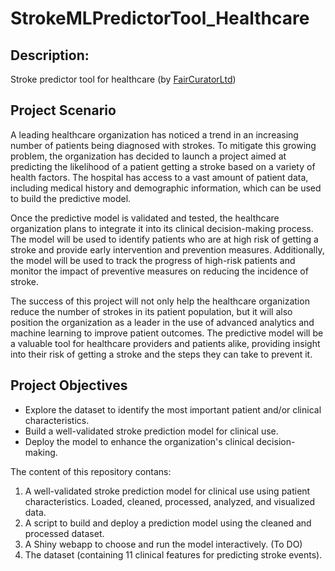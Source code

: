 # StrokeMLPredictorTool_Healthcare

## Description:
Stroke predictor tool for healthcare (by [FairCuratorLtd](https://www.faircurator.co.uk))


## Project Scenario

A leading healthcare organization has noticed a trend in an increasing number of patients being diagnosed with strokes. To mitigate this growing problem, the organization has decided to launch a project aimed at predicting the likelihood of a patient getting a stroke based on a variety of health factors. The hospital has access to a vast amount of patient data, including medical history and demographic information, which can be used to build the predictive model.

Once the predictive model is validated and tested, the healthcare organization plans to integrate it into its clinical decision-making process. The model will be used to identify patients who are at high risk of getting a stroke and provide early intervention and prevention measures. Additionally, the model will be used to track the progress of high-risk patients and monitor the impact of preventive measures on reducing the incidence of stroke.

The success of this project will not only help the healthcare organization reduce the number of strokes in its patient population, but it will also position the organization as a leader in the use of advanced analytics and machine learning to improve patient outcomes. The predictive model will be a valuable tool for healthcare providers and patients alike, providing insight into their risk of getting a stroke and the steps they can take to prevent it.   

## Project Objectives

* Explore the dataset to identify the most important patient and/or clinical characteristics.
* Build a well-validated stroke prediction model for clinical use.
* Deploy the model to enhance the organization's clinical decision-making.

The content of this repository contans:
 1. A well-validated stroke prediction model for clinical use using patient characteristics. Loaded, cleaned, processed, analyzed, and visualized data. 
 2. A script to build and deploy a prediction model using the cleaned and processed dataset.
 3. A Shiny webapp to choose and run the model interactively. (To DO)
 4. The dataset (containing 11 clinical features for predicting stroke events).
